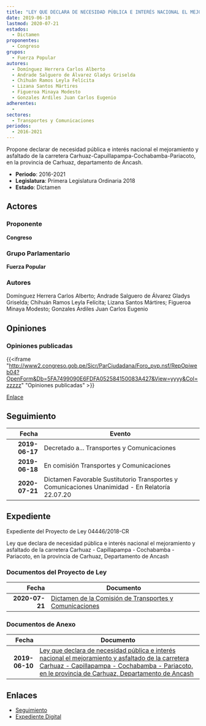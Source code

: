 ```yaml
---
title: "LEY QUE DECLARA DE NECESIDAD PÚBLICA E INTERÉS NACIONAL EL MEJORAMIENTO Y ASFALTADO DE LA CARRETERA CARHUAZ-CAPILLAPAMA-COCHABAMBA-PARIACOTO, EN LA PROVINCIA DE CARHUAZ, DEPARTAMENTO DE ANCASH"
date: 2019-06-10
lastmod: 2020-07-21
estados: 
  - Dictamen
proponentes: 
  - Congreso
grupos: 
  - Fuerza Popular
autores: 
  - Domínguez Herrera Carlos Alberto
  - Andrade Salguero de Álvarez Gladys Griselda
  - Chihuán Ramos Leyla Felícita
  - Lizana Santos Mártires
  - Figueroa Minaya Modesto
  - Gonzales Ardiles Juan Carlos Eugenio
adherentes: 
  - 
sectores: 
  - Transportes y Comunicaciones
periodos: 
  - 2016-2021
---
```


Propone declarar de necesidad pública e interés nacional el mejoramiento y asfaltado de la carretera Carhuaz-Capuillapampa-Cochabamba-Pariacoto, en la provincia de Carhuaz, departamento de Áncash.

- **Periodo**: 2016-2021
- **Legislatura**: Primera Legislatura Ordinaria 2018
- **Estado**: Dictamen

## Actores

### Proponente

**Congreso**

### Grupo Parlamentario

**Fuerza Popular**

### Autores

Domínguez Herrera Carlos Alberto; Andrade Salguero de Álvarez Gladys Griselda; Chihuán Ramos Leyla Felícita; Lizana Santos Mártires; Figueroa Minaya Modesto; Gonzales Ardiles Juan Carlos Eugenio


## Opiniones

### Opiniones publicadas

{{<iframe "http://www2.congreso.gob.pe/Sicr/ParCiudadana/Foro_pvp.nsf/RepOpiweb04?OpenForm&Db=5FA7499090E6FDFA052584150083A427&View=yyyy&Col=zzzzz" "Opiniones publicadas" >}}

[Enlace](http://www2.congreso.gob.pe/Sicr/ParCiudadana/Foro_pvp.nsf/RepOpiweb04?OpenForm&Db=5FA7499090E6FDFA052584150083A427&View=yyyy&Col=zzzzz)

## Seguimiento

| Fecha | Evento |
|------:|--------|
| **2019-06-17** | Decretado a... Transportes y Comunicaciones|
| **2019-06-18** | En comisión Transportes y Comunicaciones|
| **2020-07-21** | Dictamen Favorable Sustitutorio Transportes y Comunicaciones Unanimidad - En Relatoría 22.07.20|


## Expediente

Expediente del Proyecto de Ley 04446/2018-CR

Ley que declara de necesidad pública e interés nacional el mejoramiento y asfaltado de la carretera Carhuaz - Capillapampa - Cochabamba - Pariacoto, en la provincia de Carhuaz, Departamento de Ancash


### Documentos del Proyecto de Ley

| Fecha | Documento |
|------:|--------|
| **2020-07-21** | [Dictamen de la Comisión de Transportes y Comunicaciones](http://www.leyes.congreso.gob.pe/Documentos/2016_2021/Dictamenes/Proyectos_de_Ley/04446DC23MAY20200721.pdf) |

### Documentos de Anexo

| Fecha | Documento |
|------:|--------|
| **2019-06-10** | [Ley que declara de necesidad pública e interés nacional el mejoramiento y asfaltado de la carretera Carhuaz - Capillapampa - Cochabamba - Pariacoto, en le provincia de Carhuaz, Departamento de Ancash](http://www.leyes.congreso.gob.pe/Documentos/2016_2021/Proyectos_de_Ley_y_de_Resoluciones_Legislativas/PL0444620190610..pdf) |

## Enlaces 

- [Seguimiento](http://www2.congreso.gob.pe/Sicr/TraDocEstProc/CLProLey2016.nsf/f7fff46988ca05b1052578e100829cc7/c52b16f4fec45b1a05258415007e0c53?OpenDocument)
- [Expediente Digital](http://www2.congreso.gob.pe/Sicr/TraDocEstProc/CLProLey2016.nsf/f7fff46988ca05b1052578e100829cc7/c52b16f4fec45b1a05258415007e0c53?OpenDocument&Click=05257FB7005EB655.eb71d0cf91d8294e05256cdf006b5706/$Body/0.1C6C)
